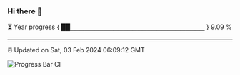 ### Hi there 👋

⏳ Year progress { ██▁▁▁▁▁▁▁▁▁▁▁▁▁▁▁▁▁▁▁▁▁▁▁▁▁▁▁▁ } 9.09 %

---

⏰ Updated on Sat, 03 Feb 2024 06:09:12 GMT

![Progress Bar CI](https://github.com/Shyam-Makwana/GitHub-Actions-Demo/workflows/Progress%20Bar%20CI/badge.svg)
